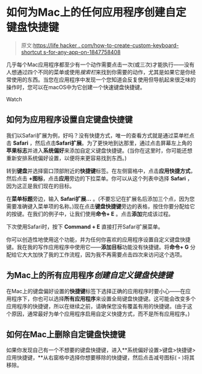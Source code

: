 # 如何为Mac上的任何应用程序创建自定键盘快捷键

> 原文:[https://life hacker . com/how-to-create-custom-keyboard-shortcut s-for-any-app-on-1847758408](https://lifehacker.com/how-to-create-custom-keyboard-shortcuts-for-any-app-on-1847758408)

几乎每个Mac应用程序都至少有一个动作需要点击一次(或三次)才能执行——没有人想通过四个不同的菜单或使用*搜索栏*来找到你需要的动作，尤其是如果它是你经常使用的东西。当您在应用程序中发现一个您知道会反复使用但导航起来很乏味的操作时，您可以在macOS中为它创建一个快速键盘快捷键。

Watch

## 如何为应用程序设置自定键盘快捷键

我们以Safari扩展为例，好吗？没有快捷方式，唯一的查看方式就是通过菜单栏点击 **Safari** ，然后点击**Safari扩展**。为了更快地到达那里，通过点击屏幕左上角的**苹果标志**并进入**系统偏好**来添加自定义键盘快捷键。(当你在这里时，你可能还想重新安排系统偏好设置，以便将来更容易找到东西。)

转到**键盘**并选择窗口顶部附近的**快捷键**标签。在左侧窗格中，点击**应用快捷方式**，然后点击 **+图标**，点击**应用**旁边的下拉菜单。你可以从这个列表中选择 **Safari** ，因为这正是我们现在的目标。

在**菜单标题**旁边，输入 **Safari扩展…** 。(不要忘记在扩展名后添加三个点，因为您需要准确键入菜单项的名称。)现在点击**键盘快捷键**旁边的表格，按住你要分配给它的按键。在我们的例子中，让我们使用**命令+ E** 。点击**添加**完成该过程。

下次使用Safari时，按下 **Command + E** 直接打开Safari扩展菜单。

你可以创造性地使用这个功能，并为任何你喜欢的应用程序设置自定义键盘快捷键。我在我的写作应用程序中使用它——**添加目标**功能没有快捷键。将**命令+ G** 分配给它大大加快了我的工作流程，因为我不再需要点击四次来访问这个选项。

## 为Mac上的所有应用程序*创建自定义键盘快捷键*

在Mac上的键盘偏好设置的**快捷键**标签下选择正确的应用程序时要小心——在应用程序下，你也可以选择**所有应用程序**来设置全局键盘快捷键。这可能会改变多个应用程序的快捷键，所以在继续之前，请确保您没有覆盖有用的快捷键。(由于这个原因，通常最好为单个应用程序启用自定义快捷方式，而不是所有应用程序。)

## 如何在Mac上删除自定键盘快捷键

如果你发现自己有一个不想要的键盘快捷键，进入**系统偏好设置>键盘>快捷键>应用快捷键，**从右窗格中选择你想要移除的快捷键，然后点击减号图标( **-** )将其移除。